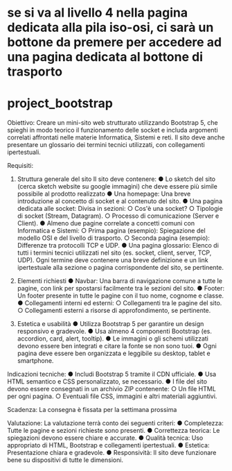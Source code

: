 # se si va al livello 4 nella pagina dedicata alla pila iso-osi, ci sarà un bottone da premere per accedere ad una pagina dedicata al bottone di trasporto
# project_bootstrap
Obiettivo:
Creare un mini-sito web strutturato utilizzando Bootstrap 5, che spieghi in modo teorico il
funzionamento delle socket e includa argomenti correlati affrontati nelle materie
Informatica, Sistemi e reti. Il sito deve anche presentare un glossario dei termini tecnici
utilizzati, con collegamenti ipertestuali.

Requisiti:
1. Struttura generale del sito
Il sito deve contenere:
● Lo sketch del sito (cerca sketch website su google immagini) che deve essere
più simile possibile al prodotto realizzato
● Una homepage: Una breve introduzione al concetto di socket e al contenuto del sito.
● Una pagina dedicata alle socket: Divisa in sezioni:
○ Cos'è una socket?
○ Tipologie di socket (Stream, Datagram).
○ Processo di comunicazione (Server e Client).
● Almeno due pagine correlate a concetti comuni con Informatica e Sistemi:
○ Prima pagina (esempio): Spiegazione del modello OSI e del livello di
trasporto.
○ Seconda pagina (esempio): Differenze tra protocolli TCP e UDP.
● Una pagina glossario: Elenco di tutti i termini tecnici utilizzati nel sito (es. socket,
client, server, TCP, UDP). Ogni termine deve contenere una breve definizione e un
link ipertestuale alla sezione o pagina corrispondente del sito, se pertinente.
2. Elementi richiesti
● Navbar: Una barra di navigazione comune a tutte le pagine, con link per spostarsi
facilmente tra le sezioni del sito.
● Footer: Un footer presente in tutte le pagine con il tuo nome, cognome e classe.
● Collegamenti interni ed esterni:
○ Collegamenti tra le pagine del sito.
○ Collegamenti esterni a risorse di approfondimento, se pertinente.

3. Estetica e usabilità
● Utilizza Bootstrap 5 per garantire un design responsivo e gradevole.
● Usa almeno 4 componenti Bootstrap (es. accordion, card, alert, tooltip).
● Le immagini o gli schemi utilizzati devono essere ben integrati e citare la fonte se
non sono tuoi.
● Ogni pagina deve essere ben organizzata e leggibile su desktop, tablet e
smartphone.

Indicazioni tecniche:
● Includi Bootstrap 5 tramite il CDN ufficiale.
● Usa HTML semantico e CSS personalizzato, se necessario.
● I file del sito devono essere consegnati in un archivio ZIP contenente:
○ Un file HTML per ogni pagina.
○ Eventuali file CSS, immagini e altri materiali aggiuntivi.

Scadenza:
La consegna è fissata per la settimana prossima

Valutazione:
La valutazione terrà conto dei seguenti criteri:
● Completezza: Tutte le pagine e sezioni richieste sono presenti.
● Correttezza teorica: Le spiegazioni devono essere chiare e accurate.
● Qualità tecnica: Uso appropriato di HTML, Bootstrap e collegamenti ipertestuali.
● Estetica: Presentazione chiara e gradevole.
● Responsività: Il sito deve funzionare bene su dispositivi di tutte le dimensioni.
